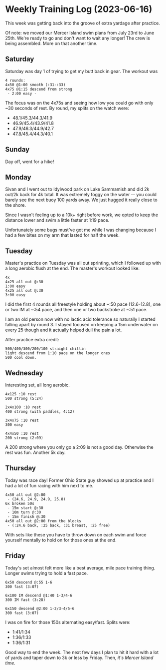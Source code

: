 # Weekly Training Log (2023-06-16)
This week was getting back into the groove of extra yardage after practice.

Of note: we moved our Mercer Island swim plans from July 23rd to June 25th. We're ready to go and don't want to wait any longer! The crew is being assembled. More on that another time.

## Saturday
Saturday was day 1 of trying to get my butt back in gear. The workout was

    4 rounds:
    4x50 @1:00 smooth (:31-:33)
    4x75 @1:15 descend from strong
     - 2:00 easy -

The focus was on the 4x75s and seeing how low you could go with only ~30 seconds of rest. By round, my splits on the watch were:
* 48.1/45.3/44.3/41.9
* 46.9/45.4/43.9/41.8
* 47.9/46.3/44.9/42.7
* 47.8/45.4/44.3/40.1

## Sunday
Day off, went for a hike!

## Monday
Sivan and I went out to Idylwood park on Lake Sammamish and did 2k out/2k back for 4k total. It was extremely foggy on the water -- you could barely see the next buoy 100 yards away. We just hugged it really close to the shore.

Since I wasn't feeling up to a 10k+ right before work, we opted to keep the distance lower and swim a little faster at 1:19 pace.

Unfortunately some bugs must've got me while I was changing because I had a few bites on my arm that lasted for half the week.

## Tuesday
Master's practice on Tuesday was all out sprinting, which I followed up with a long aerobic flush at the end. The master's workout looked like:

    4x
    4x25 all out @:30
    1:00 easy
    4x25 all out @:30
    3:00 easy

I did the first 4 rounds all freestyle holding about ~:50 pace (12.6-12.8), one or two IM at ~:54 pace, and then one or two backstroke at ~:51 pace.

I am an old person now with no lactic acid tolerance so naturally I started falling apart by round 3. I stayed focused on keeping a 15m underwater on every 25 though and it actually helped dull the pain a lot.

After practice extra credit:

    500/400/300/200/100 straight chillin
    light descend from 1:10 pace on the longer ones
    500 cool down.

## Wednesday
Interesting set, all long aerobic.

    4x125 :10 rest
    500 strong (5:24)

    2x4x100 :10 rest
    400 strong (with paddles, 4:12)

    3x4x75 :10 rest
    300 easy

    4x4x50 :10 rest
    200 strong (2:09)

A 200 strong where you only go a 2:09 is not a good day. Otherwise the rest was fun. Another 5k day.

## Thursday
Today was race day! Former Ohio State guy showed up at practice and I had a lot of fun racing with him next to me.

    4x50 all out @2:00
     - (24.6, 24.9, 24.9, 25.8)
    6x broken 50s
     - 15m start @:30
     - 10m turn @:30
     - 15m finish @:30
    4x50 all out @2:00 from the blocks
     - (:24.6 back, :25 back, :31 breast, :25 free)

With sets like these you have to throw down on each swim and force yourself mentally to hold on for those ones at the end.

## Friday
Today's set almost felt more like a best average, mile pace training thing. Longer swims trying to hold a fast pace.

    6x50 descend @:55 1-6
    300 fast (3:07)

    6x100 IM descend @1:40 1-3/4-6
    300 IM fast (3:28)

    6x150 descend @2:00 1-2/3-4/5-6
    300 fast (3:07)

I was on fire for those 150s alternating easy/fast. Splits were:
* 1:41/1:34
* 1:36/1:33
* 1:36/1:31

Good way to end the week. The next few days I plan to hit it hard with a lot of yards and taper down to 3k or less by Friday. Then, _it's Mercer Island time._